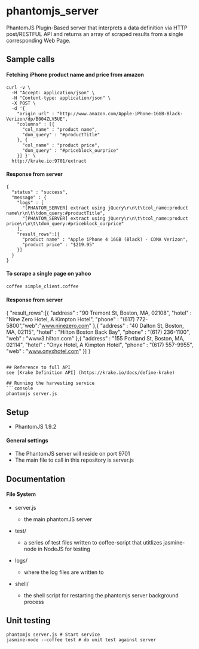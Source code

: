 # phantomjs_server
PhantomJS Plugin-Based server that interprets a data definition via HTTP post/RESTFUL API and returns an array of scraped results
from a single corresponding Web Page.

## Sample calls
#### Fetching iPhone product name and price from amazon
```console
curl -v \
  -H "Accept: application/json" \
  -H "Content-type: application/json" \
  -X POST \
  -d '{ 
    "origin_url" : "http://www.amazon.com/Apple-iPhone-16GB-Black-Verizon/dp/B004ZLV5UE", 
    "columns" : [{ 
      "col_name" : "product name", 
      "dom_query" : "#productTitle" 
    }, { 
      "col_name" : "product price", 
      "dom_query" : "#priceblock_ourprice" 
    }] }' \
  http://krake.io:9701/extract
```

#### Response from server
```console
{
  "status" : "success",
  "message" : {
    "logs" : [
      "[PHANTOM_SERVER] extract using jQuery\r\n\t\tcol_name:product name\r\n\t\tdom_query:#productTitle",
      "[PHANTOM_SERVER] extract using jQuery\r\n\t\tcol_name:product price\r\n\t\tdom_query:#priceblock_ourprice"
    ],
    "result_rows":[{
      "product name" : "Apple iPhone 4 16GB (Black) - CDMA Verizon",
      "product price" : "$219.95"
    }]
  }
}
```

#### To scrape a single page on yahoo
```console
coffee simple_client.coffee
```

#### Response from server
{
  "result_rows":[{
    "address" : "90 Tremont St, Boston, MA, 02108",
    "hotel" : "Nine Zero Hotel, A Kimpton Hotel",
    "phone" : "(617) 772-5800","web":"www.ninezero.com"
  },{
    "address" : "40 Dalton St, Boston, MA, 02115",
    "hotel" : "Hilton Boston Back Bay",
    "phone" : "(617) 236-1100",
    "web" : "www3.hilton.com"
  },{
    "address" : "155 Portland St, Boston, MA, 02114",
    "hotel" : "Onyx Hotel, A Kimpton Hotel",
    "phone" : "(617) 557-9955",
    "web" : "www.onyxhotel.com"
  }]
}
```

## Reference to full API
see [Krake Definition API] (https://krake.io/docs/define-krake)

## Running the harvesting service
```console
phantomjs server.js
```

## Setup
- PhantomJS 1.9.2

#### General settings
- The PhantomJS server will reside on port 9701
- The main file to call in this repository is server.js

## Documentation

#### File System

- server.js
    - the main phantomJS server
    
- test/
    - a series of test files written to coffee-script that utitlizes jasmine-node in NodeJS for testing

- logs/
    - where the log files are written to

- shell/
    - the shell script for restarting the phantomjs server background process

## Unit testing
```console
phantomjs server.js # Start service
jasmine-node --coffee test # do unit test against server
```
